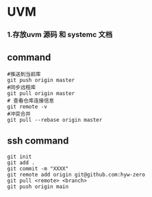 # UVM 

### 1.存放uvm 源码 和 systemc 文档



## command

```shell
#推送到当前库
git push origin master 
#同步远程库
git pull origin master 
# 查看仓库连接信息
git remote -v
#冲突合并
git pull --rebase origin master

```

## ssh command

```
git init 
git add .
git commit -m "XXXX"
git remote add origin git@github.com:hyw-zero
git pull <remote> <branch>
git push origin main
```

